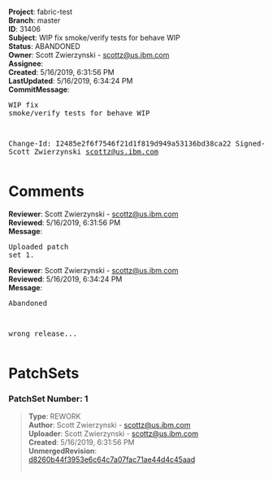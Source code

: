 <strong>Project</strong>: fabric-test<br><strong>Branch</strong>: master<br><strong>ID</strong>: 31406<br><strong>Subject</strong>: WIP fix smoke/verify tests for behave WIP<br><strong>Status</strong>: ABANDONED<br><strong>Owner</strong>: Scott Zwierzynski - scottz@us.ibm.com<br><strong>Assignee</strong>:<br><strong>Created</strong>: 5/16/2019, 6:31:56 PM<br><strong>LastUpdated</strong>: 5/16/2019, 6:34:24 PM<br><strong>CommitMessage</strong>:<br><pre>WIP fix smoke/verify tests for behave WIP

Change-Id: I2485e2f6f7546f21d1f819d949a53136bd38ca22
Signed-off-by: Scott Zwierzynski <scottz@us.ibm.com>
</pre><h1>Comments</h1><strong>Reviewer</strong>: Scott Zwierzynski - scottz@us.ibm.com<br><strong>Reviewed</strong>: 5/16/2019, 6:31:56 PM<br><strong>Message</strong>: <pre>Uploaded patch set 1.</pre><strong>Reviewer</strong>: Scott Zwierzynski - scottz@us.ibm.com<br><strong>Reviewed</strong>: 5/16/2019, 6:34:24 PM<br><strong>Message</strong>: <pre>Abandoned

wrong release...</pre><h1>PatchSets</h1><h3>PatchSet Number: 1</h3><blockquote><strong>Type</strong>: REWORK<br><strong>Author</strong>: Scott Zwierzynski - scottz@us.ibm.com<br><strong>Uploader</strong>: Scott Zwierzynski - scottz@us.ibm.com<br><strong>Created</strong>: 5/16/2019, 6:31:56 PM<br><strong>UnmergedRevision</strong>: [d8260b44f3953e6c64c7a07fac71ae44d4c45aad](https://github.com/hyperledger-gerrit-archive/fabric-test/commit/d8260b44f3953e6c64c7a07fac71ae44d4c45aad)<br><br></blockquote>